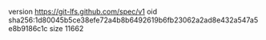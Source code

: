 version https://git-lfs.github.com/spec/v1
oid sha256:1d80045b5ce38efe72a4b8b6492619b6fb23062a2ad8e432a547a5e8b9186c1c
size 11662
